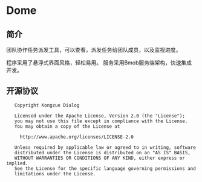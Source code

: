 # Dome
## 简介
团队协作任务派发工具，可以查看，派发任务给团队成员，以及监视进度。

程序采用了悬浮式界面风格，轻松易用。
服务采用Bmob服务端架构，快速集成开发。

## 开源协议
```
   Copyright Kongzue Dialog

   Licensed under the Apache License, Version 2.0 (the "License");
   you may not use this file except in compliance with the License.
   You may obtain a copy of the License at

     http://www.apache.org/licenses/LICENSE-2.0

   Unless required by applicable law or agreed to in writing, software
   distributed under the License is distributed on an "AS IS" BASIS,
   WITHOUT WARRANTIES OR CONDITIONS OF ANY KIND, either express or implied.
   See the License for the specific language governing permissions and
   limitations under the License.
```
